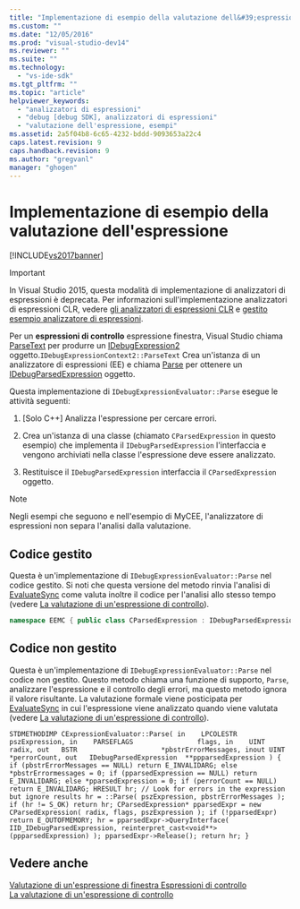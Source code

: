 ```yaml
---
title: "Implementazione di esempio della valutazione dell&#39;espressione | Microsoft Docs"
ms.custom: ""
ms.date: "12/05/2016"
ms.prod: "visual-studio-dev14"
ms.reviewer: ""
ms.suite: ""
ms.technology: 
  - "vs-ide-sdk"
ms.tgt_pltfrm: ""
ms.topic: "article"
helpviewer_keywords: 
  - "analizzatori di espressioni"
  - "debug [debug SDK], analizzatori di espressioni"
  - "valutazione dell'espressione, esempi"
ms.assetid: 2a5f04b8-6c65-4232-bddd-9093653a22c4
caps.latest.revision: 9
caps.handback.revision: 9
ms.author: "gregvanl"
manager: "ghogen"
---
```

# Implementazione di esempio della valutazione dell&#39;espressione
[!INCLUDE[vs2017banner](../../code-quality/includes/vs2017banner.md)]

> [!IMPORTANT]
>  In Visual Studio 2015, questa modalità di implementazione di analizzatori di espressioni è deprecata. Per informazioni sull'implementazione analizzatori di espressioni CLR, vedere [gli analizzatori di espressioni CLR](https://github.com/Microsoft/ConcordExtensibilitySamples/wiki/CLR-Expression-Evaluators) e [gestito esempio analizzatore di espressioni](https://github.com/Microsoft/ConcordExtensibilitySamples/wiki/Managed-Expression-Evaluator-Sample).  
  
 Per un **espressioni di controllo** espressione finestra, Visual Studio chiama [ParseText](../../extensibility/debugger/reference/idebugexpressioncontext2-parsetext.md) per produrre un [IDebugExpression2](../../extensibility/debugger/reference/idebugexpression2.md) oggetto.`IDebugExpressionContext2::ParseText` Crea un'istanza di un analizzatore di espressioni \(EE\) e chiama [Parse](../../extensibility/debugger/reference/idebugexpressionevaluator-parse.md) per ottenere un [IDebugParsedExpression](../../extensibility/debugger/reference/idebugparsedexpression.md) oggetto.  
  
 Questa implementazione di `IDebugExpressionEvaluator::Parse` esegue le attività seguenti:  
  
1.  \[Solo C\+\+\] Analizza l'espressione per cercare errori.  
  
2.  Crea un'istanza di una classe \(chiamato `CParsedExpression` in questo esempio\) che implementa il `IDebugParsedExpression` l'interfaccia e vengono archiviati nella classe l'espressione deve essere analizzato.  
  
3.  Restituisce il `IDebugParsedExpression` interfaccia il `CParsedExpression` oggetto.  
  
> [!NOTE]
>  Negli esempi che seguono e nell'esempio di MyCEE, l'analizzatore di espressioni non separa l'analisi dalla valutazione.  
  
## Codice gestito  
 Questa è un'implementazione di `IDebugExpressionEvaluator::Parse` nel codice gestito. Si noti che questa versione del metodo rinvia l'analisi di [EvaluateSync](../../extensibility/debugger/reference/idebugparsedexpression-evaluatesync.md) come valuta inoltre il codice per l'analisi allo stesso tempo \(vedere [La valutazione di un'espressione di controllo](../../extensibility/debugger/evaluating-a-watch-expression.md)\).  
  
```c#  
namespace EEMC { public class CParsedExpression : IDebugParsedExpression { public HRESULT Parse( string                 expression, uint                   parseFlags, uint                   radix, out string                 errorMessage, out uint                   errorPosition, out IDebugParsedExpression parsedExpression) { errorMessage = ""; errorPosition = 0; parsedExpression = new CParsedExpression(parseFlags, radix, expression); return COM.S_OK; } } }  
```  
  
## Codice non gestito  
 Questa è un'implementazione di `IDebugExpressionEvaluator::Parse` nel codice non gestito. Questo metodo chiama una funzione di supporto, `Parse`, analizzare l'espressione e il controllo degli errori, ma questo metodo ignora il valore risultante. La valutazione formale viene posticipata per [EvaluateSync](../../extensibility/debugger/reference/idebugparsedexpression-evaluatesync.md) in cui l'espressione viene analizzato quando viene valutata \(vedere [La valutazione di un'espressione di controllo](../../extensibility/debugger/evaluating-a-watch-expression.md)\).  
  
```cpp#  
STDMETHODIMP CExpressionEvaluator::Parse( in    LPCOLESTR                 pszExpression, in    PARSEFLAGS                flags, in    UINT                      radix, out   BSTR                     *pbstrErrorMessages, inout UINT                     *perrorCount, out   IDebugParsedExpression  **ppparsedExpression ) { if (pbstrErrorMessages == NULL) return E_INVALIDARG; else *pbstrErrormessages = 0; if (pparsedExpression == NULL) return E_INVALIDARG; else *pparsedExpression = 0; if (perrorCount == NULL) return E_INVALIDARG; HRESULT hr; // Look for errors in the expression but ignore results hr = ::Parse( pszExpression, pbstrErrorMessages ); if (hr != S_OK) return hr; CParsedExpression* pparsedExpr = new CParsedExpression( radix, flags, pszExpression ); if (!pparsedExpr) return E_OUTOFMEMORY; hr = pparsedExpr->QueryInterface( IID_IDebugParsedExpression, reinterpret_cast<void**>(ppparsedExpression) ); pparsedExpr->Release(); return hr; }  
```  
  
## Vedere anche  
 [Valutazione di un'espressione di finestra Espressioni di controllo](../../extensibility/debugger/evaluating-a-watch-window-expression.md)   
 [La valutazione di un'espressione di controllo](../../extensibility/debugger/evaluating-a-watch-expression.md)